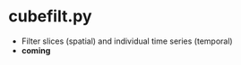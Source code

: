 cubefilt.py
===========

- Filter slices (spatial) and individual time series (temporal)
- **coming**
